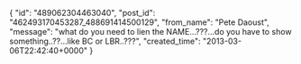  {
   "id": "489062304463040",
   "post_id": "462493170453287_488691414500129",
   "from_name": "Pete Daoust",
   "message": "what do you need to lien the NAME...???...do you have to show something..??...like BC or LBR..???",
   "created_time": "2013-03-06T22:42:40+0000"
 }
